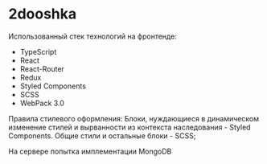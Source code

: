 # 2dooshka

Использованный стек технологий на фронтенде: 
  - TypeScript
  - React
  - React-Router
  - Redux
  - Styled Components
  - SCSS
  - WebPack 3.0
  
  
Правила стилевого оформления:
Блоки, нуждающиеся в динамическом изменение стилей и вырванности из контекста наследования - Styled Components. Общие стили и остальные блоки - SCSS;


На сервере попытка имплементации  MongoDB